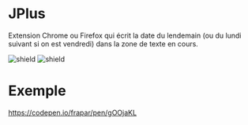 
# JPlus
Extension Chrome ou Firefox qui écrit la date du lendemain (ou du lundi suivant si on est vendredi) dans la zone de texte en cours.

![shield](https://img.shields.io/badge/Firefox-ok-green) 
![shield](https://img.shields.io/badge/Chrome-permissions-orange)


# Exemple
https://codepen.io/frapar/pen/gOOjaKL



